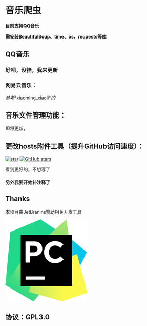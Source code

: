 # 音乐爬虫

**目前支持QQ音乐**

**需安装BeautifulSoup、time、os、requests等库**

## QQ音乐

### 好吧，没挂，我来更新




### 网易云音乐：


*参考**[xiaoming_xiaoli](https://blog.csdn.net/xiaoming_xiaoli)**的*

[网易云音乐python爬虫（Js破解）]: https://blog.csdn.net/xiaoming_xiaoli/article/details/88019016?ops_request_misc=%257B%2522request%255Fid%2522%253A%2522161630844116780262516469%2522%252C%2522scm%2522%253A%252220140713.130102334..%2522%257D&amp;request_id=161630844116780262516469&amp;biz_id=0&amp;utm_medium=distribute.pc_search_result.none-task-blog-2~all~baidu_landing_v2~default-1-88019016.first_rank_v2_pc_rank_v29&amp;utm_term=%E7%BD%91%E6%98%93%E4%BA%91%E9%9F%B3%E4%B9%90%E7%88%AC%E8%99%AB+JS



## 音乐文件管理功能：

即将更新，



## 更改hosts附件工具（提升GitHub访问速度）：

<a href='https://gitee.com/docmirror/dev-sidecar'><img src='https://gitee.com/docmirror/dev-sidecar/badge/star.svg?theme=dark' alt='star'/></a>
<a href='https://github.com/docmirror/dev-sidecar'><img alt="GitHub stars" src="https://img.shields.io/github/stars/docmirror/dev-sidecar?logo=github"></a>

看到更好的，不想写了



#### 另外我要开始补注释了

## Thanks
本项目由JetBranins赞助相关开发工具

![Jetbrains](https://github.com/JerryMiao2019/WebSpider_Music/blob/master/pycharm.svg)

## 协议：GPL3.0     
